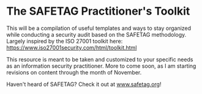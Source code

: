 # The SAFETAG Practitioner's Toolkit

This will be a compilation of useful templates and ways to stay organized while conducting a security audit based on the SAFETAG methodology. Largely inspired by the ISO 27001 toolkit here: https://www.iso27001security.com/html/toolkit.html

This resource is meant to be taken and customized to your specific needs as an information security practitioner. More to come soon, as I am starting revisions on content through the month of November.

Haven't heard of SAFETAG? Check it out at www.safetag.org!

